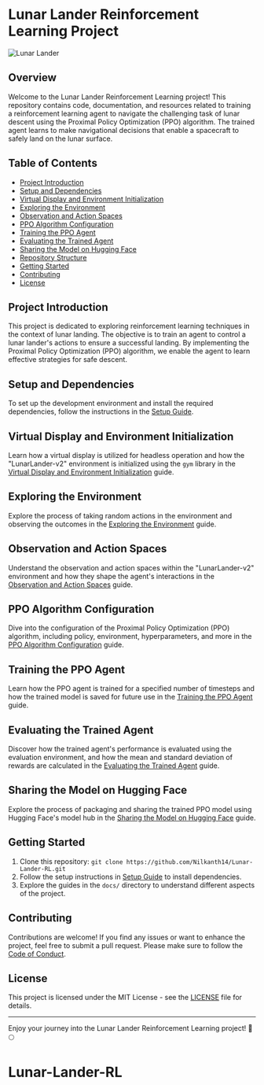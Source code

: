 # Lunar Lander Reinforcement Learning Project

![Lunar Lander](https://images.app.goo.gl/B2rgkvCgUmMzTcQR6)

## Overview

Welcome to the Lunar Lander Reinforcement Learning project! This repository contains code, documentation, and resources related to training a reinforcement learning agent to navigate the challenging task of lunar descent using the Proximal Policy Optimization (PPO) algorithm. The trained agent learns to make navigational decisions that enable a spacecraft to safely land on the lunar surface.

## Table of Contents

- [Project Introduction](#project-introduction)
- [Setup and Dependencies](#setup-and-dependencies)
- [Virtual Display and Environment Initialization](#virtual-display-and-environment-initialization)
- [Exploring the Environment](#exploring-the-environment)
- [Observation and Action Spaces](#observation-and-action-spaces)
- [PPO Algorithm Configuration](#ppo-algorithm-configuration)
- [Training the PPO Agent](#training-the-ppo-agent)
- [Evaluating the Trained Agent](#evaluating-the-trained-agent)
- [Sharing the Model on Hugging Face](#sharing-the-model-on-hugging-face)
- [Repository Structure](#repository-structure)
- [Getting Started](#getting-started)
- [Contributing](#contributing)
- [License](#license)

## Project Introduction

This project is dedicated to exploring reinforcement learning techniques in the context of lunar landing. The objective is to train an agent to control a lunar lander's actions to ensure a successful landing. By implementing the Proximal Policy Optimization (PPO) algorithm, we enable the agent to learn effective strategies for safe descent.

## Setup and Dependencies

To set up the development environment and install the required dependencies, follow the instructions in the [Setup Guide](docs/setup-guide.md).

## Virtual Display and Environment Initialization

Learn how a virtual display is utilized for headless operation and how the "LunarLander-v2" environment is initialized using the `gym` library in the [Virtual Display and Environment Initialization](docs/virtual-display-and-environment.md) guide.

## Exploring the Environment

Explore the process of taking random actions in the environment and observing the outcomes in the [Exploring the Environment](docs/exploring-environment.md) guide.

## Observation and Action Spaces

Understand the observation and action spaces within the "LunarLander-v2" environment and how they shape the agent's interactions in the [Observation and Action Spaces](docs/observation-action-spaces.md) guide.

## PPO Algorithm Configuration

Dive into the configuration of the Proximal Policy Optimization (PPO) algorithm, including policy, environment, hyperparameters, and more in the [PPO Algorithm Configuration](docs/ppo-configuration.md) guide.

## Training the PPO Agent

Learn how the PPO agent is trained for a specified number of timesteps and how the trained model is saved for future use in the [Training the PPO Agent](docs/training-ppo-agent.md) guide.

## Evaluating the Trained Agent

Discover how the trained agent's performance is evaluated using the evaluation environment, and how the mean and standard deviation of rewards are calculated in the [Evaluating the Trained Agent](docs/evaluating-trained-agent.md) guide.

## Sharing the Model on Hugging Face

Explore the process of packaging and sharing the trained PPO model using Hugging Face's model hub in the [Sharing the Model on Hugging Face](docs/sharing-on-hugging-face.md) guide.


## Getting Started

1. Clone this repository: `git clone https://github.com/Nilkanth14/Lunar-Lander-RL.git`
2. Follow the setup instructions in [Setup Guide](docs/setup-guide.md) to install dependencies.
3. Explore the guides in the `docs/` directory to understand different aspects of the project.

## Contributing

Contributions are welcome! If you find any issues or want to enhance the project, feel free to submit a pull request. Please make sure to follow the [Code of Conduct](CODE_OF_CONDUCT.md).

## License

This project is licensed under the MIT License - see the [LICENSE](LICENSE) file for details.

---

Enjoy your journey into the Lunar Lander Reinforcement Learning project! 🚀🌕


# Lunar-Lander-RL
